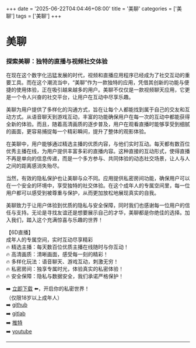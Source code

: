 +++
date = '2025-06-22T04:04:46+08:00'
title = '美聊'
categories = ['美聊']
tags = ['美聊']
+++

# 美聊

### 探索美聊：独特的直播与视频社交体验

在现在这个数字化迅猛发展的时代，视频和直播应用程序已经成为了社交互动的重要工具。而在这个潮流当中，“美聊”作为一款独特的应用，凭借其创新的功能与便捷的使用体验，正在吸引越来越多的用户。美聊不仅仅是一款视频聊天应用，它更是一个令人兴奋的社交平台，让用户在互动中尽享乐趣。

美聊为用户提供了多样化的沟通方式，旨在让每个人都能找到属于自己的交友和互动方式。从语音聊天到游戏互动，丰富的功能确保用户在每一次的互动中都能获得全新的体验。而且，随着高清画质的逐步普及，用户在观看直播时能够享受到细腻的画面，更容易捕捉每一个精彩瞬间，提升了整体的观影体验。

在美聊中，用户能够通过精选主播的优质内容，与他们实时互动。每天都有数百位优秀主播在线，为用户提供丰富多彩的直播内容。这种直接的互动形式，使得直播不再是单向的信息传递，而是一个多方参与、共同体验的动态社交场景，让人与人之间的距离感消失殆尽。

当然，有效的隐私保护也让美聊与众不同。应用提供私密房间功能，确保用户可以在一个安全的环境中，享受独特的社交体验。在这个成年人的专属空间里，每一位用户都可以感受到被尊重与保护，从而更加放松地展现真实的自我。

美聊致力于让用户体验到优质的隐私与安全保障，同时我们也感谢每一位用户的信任与支持。无论是寻找友谊还是想要展示自己的才华，美聊都是你绝佳的选择。加入我们，踏入这个充满惊喜与乐趣的世界！

【6D直播】  
成年人的专属空间，实时互动尽享精彩  
🔥 精选主播：每天数百位优质主播在线随时与你互动！  
🔥 高清画质：清晰画面，感受每一刻的精彩！  
🔥 多样化玩法：语音聊天、游戏互动，刺激无穷！  
🔥 私密房间：独享专属时光，体验真实的私密体验！  
🔥 安全保障：隐私与数据安全，我们承诺严格保护！

➡️ [立即下载](https://down123.s3.ap-east-1.amazonaws.com/down/down.html?channelCode=blog) ⬅️，开启你的私密世界！  
（仅限18岁以上成年人）  
➡️ [github](https://aldult-live.github.io/)  
➡️ [gitlab](https://seo-09598d.gitlab.io/)  
➡️ [推特](https://x.com/wegame33)  
➡️ [youtube](https://www.youtube.com/@6Dlive)

---

